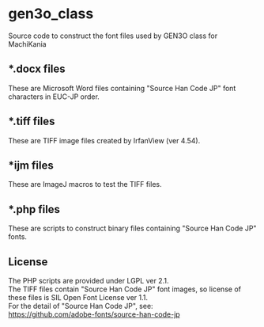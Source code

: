 # gen3o_class
Source code to construct the font files used by GEN3O class for MachiKania

## *.docx files
These are Microsoft Word files containing "Source Han Code JP" font characters in EUC-JP order.

## *.tiff files
These are TIFF image files created by IrfanView (ver 4.54).

## *ijm files
These are ImageJ macros to test the TIFF files.

## *.php files
These are scripts to construct binary files containing "Source Han Code JP" fonts.

## License
The PHP scripts are provided under LGPL ver 2.1.  
The TIFF files contain "Source Han Code JP" font images, so license of these files is SIL Open Font License ver 1.1.  
For the detail of "Source Han Code JP", see:  
https://github.com/adobe-fonts/source-han-code-jp
